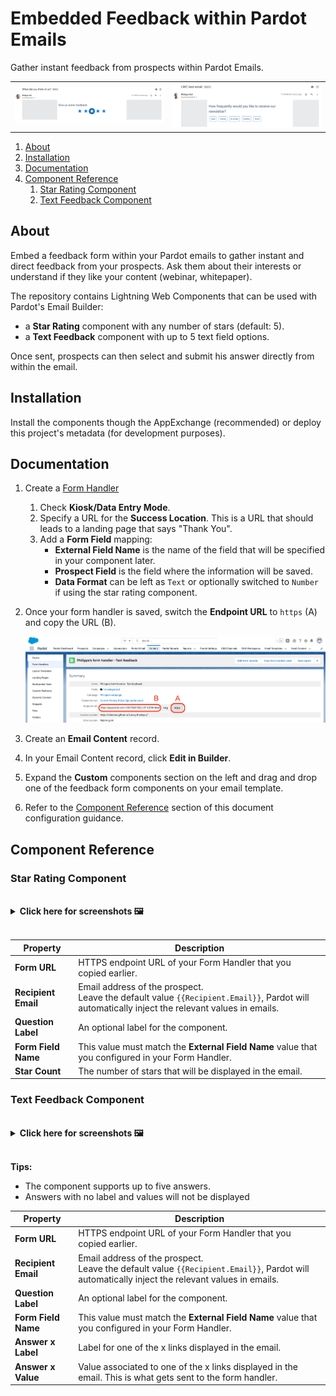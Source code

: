 # Embedded Feedback within Pardot Emails

Gather instant feedback from prospects within Pardot Emails.

<table>
   <tr>
      <td width="50%">
         <img src="gfx/starRating-email.png" alt="Star rating component in email"/>
      </td>
      <td>
         <img src="gfx/textFeedback-email.png" alt="Text feedback component in email"/>
      </td>
   </tr>
</table>

1. [About](#about)
1. [Installation](#installation)
1. [Documentation](#documentation)
1. [Component Reference](#component-reference)
   1. [Star Rating Component](#star-rating-component)
   1. [Text Feedback Component](#text-feedback-component)

## About

Embed a feedback form within your Pardot emails to gather instant and direct feedback from your prospects. Ask them about their interests or understand if they like your content (webinar, whitepaper).

The repository contains Lightning Web Components that can be used with Pardot's Email Builder:

- a **Star Rating** component with any number of stars (default: 5).
- a **Text Feedback** component with up to 5 text field options.

Once sent, prospects can then select and submit his answer directly from within the email.

## Installation

Install the components though the AppExchange (recommended) or deploy this project's metadata (for development purposes).

## Documentation

1. Create a [Form Handler](https://help.salesforce.com/articleView?id=sf.pardot_form_handlers.htm&type=5)

   1. Check **Kiosk/Data Entry Mode**.
   1. Specify a URL for the **Success Location**. This is a URL that should leads to a landing page that says "Thank You".
   1. Add a **Form Field** mapping:
      - **External Field Name** is the name of the field that will be specified in your component later.
      - **Prospect Field** is the field where the information will be saved.
      - **Data Format** can be left as `Text` or optionally switched to `Number` if using the star rating component.

1. Once your form handler is saved, switch the **Endpoint URL** to `https` (A) and copy the URL (B).

   ![Form Handler](gfx/form-handler.png)

1. Create an **Email Content** record.
1. In your Email Content record, click **Edit in Builder**.
1. Expand the **Custom** components section on the left and drag and drop one of the feedback form components on your email template.
1. Refer to the [Component Reference](#component-reference) section of this document configuration guidance.

## Component Reference

### Star Rating Component

<br/>
<details><summary><b> Click here for screenshots 🖼</b></summary>
    <br/>
    <p><img src="gfx/starRating-email.png" alt="Star rating component in email"/></p>
    <p><img src="gfx/starRating-builder.png" alt="Star rating component in Email Builder"/></p>
</details>
<br/>

| Property            | Description                                                                                                                                       |
| ------------------- | ------------------------------------------------------------------------------------------------------------------------------------------------- |
| **Form URL**        | HTTPS endpoint URL of your Form Handler that you copied earlier.                                                                                  |
| **Recipient Email** | Email address of the prospect.<br/>Leave the default value `{{Recipient.Email}}`, Pardot will automatically inject the relevant values in emails. |
| **Question Label**  | An optional label for the component.                                                                                                              |
| **Form Field Name** | This value must match the **External Field Name** value that you configured in your Form Handler.                                                 |
| **Star Count**      | The number of stars that will be displayed in the email.                                                                                          |

### Text Feedback Component

<br/>
<details><summary><b> Click here for screenshots 🖼</b></summary>
    <br/>
    <p><img src="gfx/textFeedback-email.png" alt="Text feedback component in email"/></p>
    <p><img src="gfx/textFeedback-builder.png" alt="Text feedback component in Email Builder"/></p>
</details>
<br/>

**Tips:**

- The component supports up to five answers.
- Answers with no label and values will not be displayed

| Property            | Description                                                                                                                                       |
| ------------------- | ------------------------------------------------------------------------------------------------------------------------------------------------- |
| **Form URL**        | HTTPS endpoint URL of your Form Handler that you copied earlier.                                                                                  |
| **Recipient Email** | Email address of the prospect.<br/>Leave the default value `{{Recipient.Email}}`, Pardot will automatically inject the relevant values in emails. |
| **Question Label**  | An optional label for the component.                                                                                                              |
| **Form Field Name** | This value must match the **External Field Name** value that you configured in your Form Handler.                                                 |
| **Answer x Label**  | Label for one of the x links displayed in the email.                                                                                              |
| **Answer x Value**  | Value associated to one of the x links displayed in the email. This is what gets sent to the form handler.                                        |
